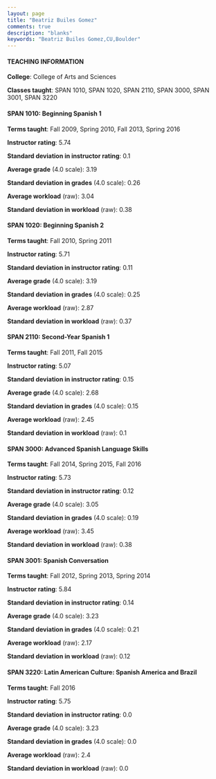 ```yaml
---
layout: page
title: "Beatriz Builes Gomez" 
comments: true
description: "blanks"
keywords: "Beatriz Builes Gomez,CU,Boulder"
---
```

<head>
<script src="https://ajax.googleapis.com/ajax/libs/jquery/2.1.3/jquery.min.js"></script>
<script src="https://dl.dropboxusercontent.com/s/pc42nxpaw1ea4o9/highcharts.js?dl=0"></script>
<!-- <script src="../assets/js/highcharts.js"></script> -->
<style type="text/css">@font-face {
	font-family: "Bebas Neue";
	src: url(https://www.filehosting.org/file/details/544349/BebasNeue Regular.otf) format("opentype");
	}
	h1.Bebas { 
		font-family: "Bebas Neue", Verdana, Tahoma;
	}
</style>
</head>
	   
#### TEACHING INFORMATION

**College**: College of Arts and Sciences

**Classes taught**: SPAN 1010, SPAN 1020, SPAN 2110, SPAN 3000, SPAN 3001, SPAN 3220

#### SPAN 1010: Beginning Spanish 1

**Terms taught**: Fall 2009, Spring 2010, Fall 2013, Spring 2016

**Instructor rating**: 5.74

**Standard deviation in instructor rating**: 0.1

**Average grade** (4.0 scale): 3.19

**Standard deviation in grades** (4.0 scale): 0.26

**Average workload** (raw): 3.04

**Standard deviation in workload** (raw): 0.38

#### SPAN 1020: Beginning Spanish 2

**Terms taught**: Fall 2010, Spring 2011

**Instructor rating**: 5.71

**Standard deviation in instructor rating**: 0.11

**Average grade** (4.0 scale): 3.19

**Standard deviation in grades** (4.0 scale): 0.25

**Average workload** (raw): 2.87

**Standard deviation in workload** (raw): 0.37

#### SPAN 2110: Second-Year Spanish 1

**Terms taught**: Fall 2011, Fall 2015

**Instructor rating**: 5.07

**Standard deviation in instructor rating**: 0.15

**Average grade** (4.0 scale): 2.68

**Standard deviation in grades** (4.0 scale): 0.15

**Average workload** (raw): 2.45

**Standard deviation in workload** (raw): 0.1

#### SPAN 3000: Advanced Spanish Language Skills

**Terms taught**: Fall 2014, Spring 2015, Fall 2016

**Instructor rating**: 5.73

**Standard deviation in instructor rating**: 0.12

**Average grade** (4.0 scale): 3.05

**Standard deviation in grades** (4.0 scale): 0.19

**Average workload** (raw): 3.45

**Standard deviation in workload** (raw): 0.38

#### SPAN 3001: Spanish Conversation

**Terms taught**: Fall 2012, Spring 2013, Spring 2014

**Instructor rating**: 5.84

**Standard deviation in instructor rating**: 0.14

**Average grade** (4.0 scale): 3.23

**Standard deviation in grades** (4.0 scale): 0.21

**Average workload** (raw): 2.17

**Standard deviation in workload** (raw): 0.12

#### SPAN 3220: Latin American Culture: Spanish America and Brazil

**Terms taught**: Fall 2016

**Instructor rating**: 5.75

**Standard deviation in instructor rating**: 0.0

**Average grade** (4.0 scale): 3.23

**Standard deviation in grades** (4.0 scale): 0.0

**Average workload** (raw): 2.4

**Standard deviation in workload** (raw): 0.0

